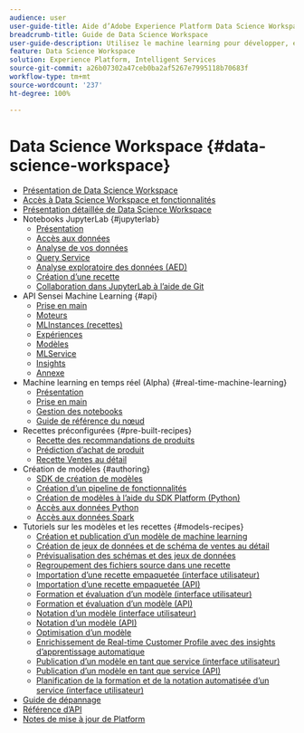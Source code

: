 ```yaml
---
audience: user
user-guide-title: Aide d’Adobe Experience Platform Data Science Workspace
breadcrumb-title: Guide de Data Science Workspace
user-guide-description: Utilisez le machine learning pour développer, entraîner et évaluer des modèles et des recettes avec des ordinateurs portables équipés d’Adobe Sensei et de JupyterLab.
feature: Data Science Workspace
solution: Experience Platform, Intelligent Services
source-git-commit: a26b07302a47ceb0ba2af5267e7995118b70683f
workflow-type: tm+mt
source-wordcount: '237'
ht-degree: 100%

---
```



# Data Science Workspace {#data-science-workspace}

* [Présentation de Data Science Workspace](home.md)
* [Accès à Data Science Workspace et fonctionnalités](access-features-dsw.md)
* [Présentation détaillée de Data Science Workspace](walkthrough.md)
* Notebooks JupyterLab {#jupyterlab}
   * [Présentation](jupyterlab/overview.md)
   * [Accès aux données](jupyterlab/access-notebook-data.md)
   * [Analyse de vos données](jupyterlab/analyze-your-data.md)
   * [Query Service](jupyterlab/query-service.md)
   * [Analyse exploratoire des données (AED)](jupyterlab/eda-notebook.md)
   * [Création d’une recette](jupyterlab/create-a-recipe.md)
   * [Collaboration dans JupyterLab à l’aide de Git](jupyterlab/using-git-for-collaboration.md)
* API Sensei Machine Learning {#api}
   * [Prise en main](api/getting-started.md)
   * [Moteurs](api/engines.md)
   * [MLInstances (recettes)](api/mlinstances.md)
   * [Expériences](api/experiments.md)
   * [Modèles](api/models.md)
   * [MLService](api/mlservices.md)
   * [Insights](api/insights.md)
   * [Annexe](api/appendix.md)
* Machine learning en temps réel (Alpha) {#real-time-machine-learning}
   * [Présentation](real-time-machine-learning/home.md)
   * [Prise en main](real-time-machine-learning/getting-started.md)
   * [Gestion des notebooks](real-time-machine-learning/rtml-authoring-notebook.md)
   * [Guide de référence du nœud](real-time-machine-learning/node-reference.md)
* Recettes préconfigurées {#pre-built-recipes}
   * [Recette des recommandations de produits](pre-built-recipes/product-recommendations.md)
   * [Prédiction d’achat de produit](pre-built-recipes/product-purchase-prediction.md)
   * [Recette Ventes au détail](pre-built-recipes/retail-sales.md)
* Création de modèles {#authoring}
   * [SDK de création de modèles](authoring/sdk.md)
   * [Création d’un pipeline de fonctionnalités](authoring/feature-pipeline.md)
   * [Création de modèles à l’aide du SDK Platform (Python)](authoring/platform-sdk.md)
   * [Accès aux données Python](authoring/python.md)
   * [Accès aux données Spark](authoring/spark.md)
* Tutoriels sur les modèles et les recettes {#models-recipes}
   * [Création et publication d’un modèle de machine learning](models-recipes/create-publish-model.md)
   * [Création de jeux de données et de schéma de ventes au détail](models-recipes/create-retails-sales-dataset.md)
   * [Prévisualisation des schémas et des jeux de données](models-recipes/preview-schema-data.md)
   * [Regroupement des fichiers source dans une recette](models-recipes/package-source-files-recipe.md)
   * [Importation d’une recette empaquetée (interface utilisateur)](models-recipes/import-packaged-recipe-ui.md)
   * [Importation d’une recette empaquetée (API)](models-recipes/import-packaged-recipe-api.md)
   * [Formation et évaluation d’un modèle (interface utilisateur)](models-recipes/train-evaluate-model-ui.md)
   * [Formation et évaluation d’un modèle (API)](models-recipes/train-evaluate-model-api.md)
   * [Notation d’un modèle (interface utilisateur)](models-recipes/score-model-ui.md)
   * [Notation d’un modèle (API)](models-recipes/score-model-api.md)
   * [Optimisation d’un modèle](models-recipes/optimize-model.md)
   * [Enrichissement de Real-time Customer Profile avec des insights d’apprentissage automatique](models-recipes/enrich-profile.md)
   * [Publication d’un modèle en tant que service (interface utilisateur)](models-recipes/publish-model-service-ui.md)
   * [Publication d’un modèle en tant que service (API)](models-recipes/publish-model-service-api.md)
   * [Planification de la formation et de la notation automatisée d’un service (interface utilisateur)](models-recipes/schedule-models-ui.md)
* [Guide de dépannage](troubleshooting-guide.md)
* [Référence d’API](https://www.adobe.io/apis/experienceplatform/home/api-reference.html#!acpdr/swagger-specs/sensei-ml-api.yaml)
* [Notes de mise à jour de Platform](https://docs.adobe.com/content/help/fr-FR/experience-platform/release-notes/latest.html)